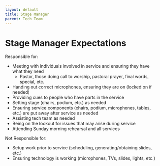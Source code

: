 ```yaml
---
layout: default
title: Stage Manager
parent: Tech Team
---
```


# Stage Manager Expectations

Responsible for:
- Meeting with individuals involved in service and ensuring they have what they need
  - Pastor, those doing call to worship, pastoral prayer, final words, special, etc.
- Handing out correct microphones, ensuring they are on (locked on if needed)
- Providing cues to people who have parts in the service
- Setting stage (chairs, podium, etc.) as needed
- Ensuring service components (chairs, podium, microphones, tables, etc.) are put away after service as needed
- Assisting tech team as needed
- Being on the lookout for issues that may arise during service
- Attending Sunday morning rehearsal and all services

Not Responsible for:
- Setup work prior to service (scheduling, generating/obtaining slides, etc.)
- Ensuring technology is working (microphones, TVs, slides, lights, etc.)
